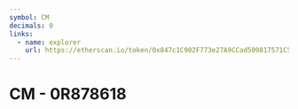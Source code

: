 ```yaml
---
symbol: CM
decimals: 0
links:
  - name: explorer
    url: https://etherscan.io/token/0x847c1C902F773e27A9CCad509817571C5Bf1b687
---
```


# CM - 0R878618
